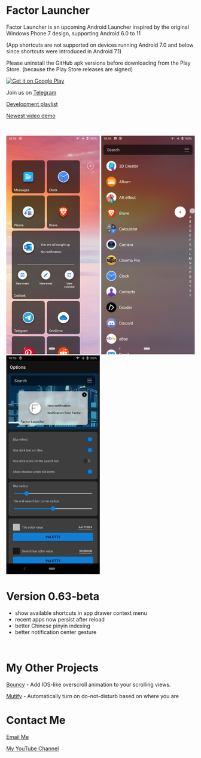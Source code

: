 # Factor Launcher

Factor Launcher is an upcoming Android Launcher inspired by the original Windows Phone 7 design, supporting Android 6.0 to 11 

(App shortcuts are not supported on devices running Android 7.0 and below since shortcuts were introduced in Android 7.1)

Please uninstall the GitHub apk versions before downloading from the Play Store. (because the Play Store releases are signed)

<a href='https://play.google.com/store/apps/details?id=com.factor.launcher&pcampaignid=pcampaignidMKT-Other-global-all-co-prtnr-py-PartBadge-Mar2515-1'><img alt='Get it on Google Play' src='https://play.google.com/intl/en_us/badges/static/images/badges/en_badge_web_generic.png' width="200"/></a>

Join us on [Telegram](https://t.me/joinchat/GHNyjTyxQ3BwLxom)

[Development playlist](https://youtube.com/playlist?list=PLr2SUHRsQtUdnRM6PRxuPIfK48T5HyNsX)

[Newest video demo](https://youtu.be/q3KTT-URb1M)

<p>&nbsp;</p>

<img src="./Images/FactorHomeScreen.png" width="250"/>  <img src="./Images/FactorAppDrawer.png" width="250"/>  <img src="./Images/FactorSettingsScreen.png" width="250"/>


# Version 0.63-beta

- show available shortcuts in app drawer context menu
- recent apps now persist after reload
- better Chinese pinyin indexing
- better notification center gesture

<p>&nbsp;</p>



# My Other Projects

[Bouncy](https://github.com/Valkriaine/bouncy/blob/master/README.md) - Add IOS-like overscroll animation to your scrolling views.

[Mutify](https://github.com/Valkriaine/Mutify) - Automatically turn on do-not-disturb based on where you are

# Contact Me

[Email Me](mailto:valkriaine@hotmail.com)

[My YouTube Channel](https://www.youtube.com/channel/UC8deY7v1W_NH3I5_f9ZVscw)
